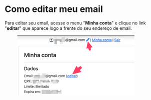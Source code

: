 # Como editar meu email

Para editar seu email, acesse o menu "**Minha conta**" e clique no link "**editar**" que aparece logo a frente do seu endereço de email.

<figure><img src="../.gitbook/assets/image (3).png" alt="" width="375"><figcaption></figcaption></figure>
